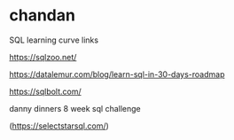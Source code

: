 # chandan
SQL learning curve 
links 

https://sqlzoo.net/

https://datalemur.com/blog/learn-sql-in-30-days-roadmap 

https://sqlbolt.com/ 

danny dinners 8 week sql challenge 

(https://selectstarsql.com/)
